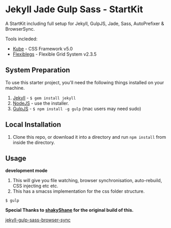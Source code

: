 Jekyll Jade Gulp Sass - StartKit
=============================

A StartKit including full setup for Jekyll, GulpJS, Jade, Sass, AutoPrefixer &amp; BrowserSync.

Tools incleded:

* [Kube](https://imperavi.com/kube/) - CSS Framework v5.0
* [Flexiblegs](http://flexible.gs/) - Flexible Grid System v2.3.5

## System Preparation

To use this starter project, you'll need the following things installed on your machine.

1. [Jekyll](http://jekyllrb.com/) - `$ gem install jekyll`
2. [NodeJS](http://nodejs.org) - use the installer.
3. [GulpJS](https://github.com/gulpjs/gulp) - `$ npm install -g gulp` (mac users may need sudo)

## Local Installation

1. Clone this repo, or download it into a directory and run `npm install` from inside the directory.

## Usage

**development mode**

1. This will give you file watching, browser synchronisation, auto-rebuild, CSS injecting etc etc.
2. This has a smacss implementation for the css folder structure.

```shell
$ gulp
```

**Special Thanks to [shakyShane](https://github.com/shakyShane) for the original build of this.**

[jekyll-gulp-sass-browser-sync](https://github.com/shakyShane/jekyll-gulp-sass-browser-sync)
